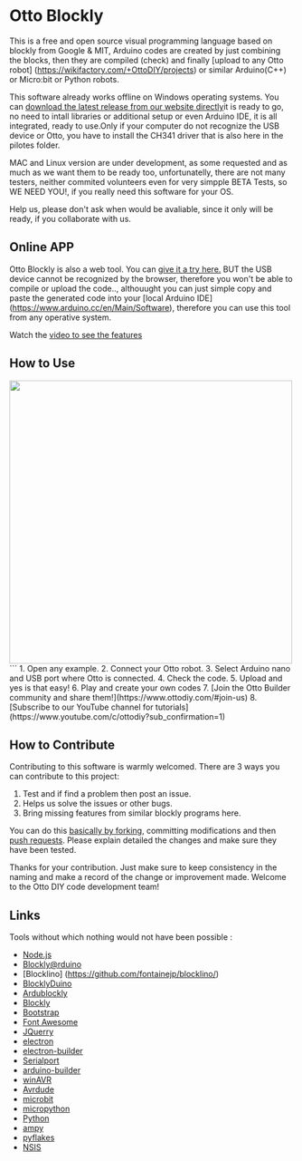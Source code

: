 # Otto Blockly

This is a free and open source visual programming language based on blockly from Google & MIT, Arduino codes are created by just combining the blocks, then they are compiled (check) and finally [upload to any Otto robot] (https://wikifactory.com/+OttoDIY/projects)  or similar Arduino(C++) or Micro:bit or Python robots.

This software already works offline on Windows operating systems. You can [download the latest release from our website directly](https://www.ottodiy.com/#blockly-and-app)it is ready to go, no need to intall libraries or additional setup or even Arduino IDE, it is all integrated, ready to use.Only if your computer do not recognize the USB device or Otto, you have to install the CH341 driver that is also here in the pilotes folder.

MAC and Linux version are under development, as some requested and as much as we want them to be ready too, unfortunatelly, there are not many testers, neither commited volunteers even for very simpple BETA Tests, so WE NEED YOU!, if you really need this software for your OS.

Help us, please don't ask when would be avaliable, since it only will be ready, if you collaborate with us.

## Online APP

Otto Blockly is also a web tool. You can [give it a try here.](https://ottodiy.github.io/blockly/) BUT the USB device cannot be recognized by the browser, therefore you won't be able to compile or upload the code.., althouught you can just simple copy and paste the generated code into your [local Arduino IDE] (https://www.arduino.cc/en/Main/Software), therefore you can use this tool from any operative system.

Watch the [video to see the features](https://youtu.be/chcWxh4Co_c)

## How to Use
<img src="https://github.com/OttoDIY/Blockly/www/media/Ottoblockly.png" width="500" align="center">
```
1. Open any example.
2. Connect your Otto robot.
3. Select Arduino nano and USB port where Otto is connected.
4. Check the code.
5. Upload and yes is that easy!
6. Play and create your own codes
7. [Join the Otto Builder community and share them!](https://www.ottodiy.com/#join-us) 
8. [Subscribe to our YouTube channel for tutorials](https://www.youtube.com/c/ottodiy?sub_confirmation=1)

## How to Contribute
 Contributing to this software is warmly welcomed. There are 3 ways you can contribute to this project:
1. Test and if find a problem then post an issue.
2. Helps us solve the issues or other bugs.
3. Bring missing features from similar blockly programs here.

You can do this [basically by forking](https://help.github.com/en/articles/fork-a-repo), committing modifications and then [push requests](https://help.github.com/en/articles/about-pull-requests). Please explain detailed the changes and make sure they have been tested.

Thanks for your contribution.
Just make sure to keep consistency in the naming and make a record of the change or improvement made.
Welcome to the Otto DIY code development team!


## Links

Tools without which nothing would not have been possible :

- [Node.js](https://nodejs.org/fr/)
- [Blockly@rduino](https://github.com/technologiescollege/Blockly-at-rduino)
- [Blocklino] (https://github.com/fontainejp/blocklino/)
- [BlocklyDuino](https://github.com/BlocklyDuino/BlocklyDuino)
- [Ardublockly](https://github.com/carlosperate/ardublockly)
- [Blockly](https://developers.google.com/blockly)
- [Bootstrap](http://getbootstrap.com)
- [Font Awesome](http://fontawesome.io)
- [JQuerry](https://jquery.com)
- [electron](https://electronjs.org/)
- [electron-builder](https://github.com/electron-userland/electron-builder)
- [Serialport](https://github.com/node-serialport/node-serialport)
- [arduino-builder](https://github.com/arduino/arduino-builder)
- [winAVR](https://sourceforge.net/projects/winavr)
- [Avrdude](http://www.nongnu.org/avrdude)
- [microbit](https://microbit.org/fr/guide/)
- [micropython](https://wiki.mchobby.be/index.php?title=MicroPython-Accueil)
- [Python](https://docs.python.org/fr/3/)
- [ampy](https://github.com/pycampers/ampy)
- [pyflakes](https://github.com/PyCQA/pyflakes)
- [NSIS](https://sourceforge.net/projects/nsis)
